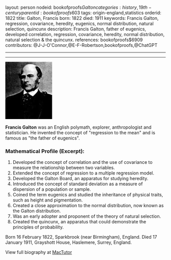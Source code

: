layout: person
nodeid: bookofproofs$Galton
categories: history,19th-century
parentid: bookofproofs$603
tags: origin-england,statistics
orderid: 1822
title: Galton, Francis
born: 1822
died: 1911
keywords: Francis Galton, regression, covariance, heredity, eugenics, normal distribution, natural selection, quincunx
description: Francis Galton, father of eugenics, developed correlation, regression, covariance, heredity, normal distribution, natural selection & the quincunx.
references: bookofproofs$6909
contributors: @J-J-O'Connor,@E-F-Robertson,bookofproofs,@ChatGPT

---



---

![Galton.jpg](https://github.com/bookofproofs/bookofproofs.github.io/blob/main/_sources/_assets/images/portraits/Galton.jpg?raw=true)

**Francis Galton** was an English polymath, explorer, anthropologist and statistician. He invented the concept of "regression to the mean" and is famous as "the father of eugenics".

### Mathematical Profile (Excerpt):
1. Developed the concept of correlation and the use of covariance to measure the relationship between two variables.
2. Extended the concept of regression to a multiple regression model.
3. Developed the Galton Board, an apparatus for studying heredity.
4. Introduced the concept of standard deviation as a measure of dispersion of a population or sample.
5. Coined the term eugenics and studied the inheritance of physical traits, such as height and pigmentation.
6. Created a close approximation to the normal distribution, now known as the Galton distribution.
7. Was an early adopter and proponent of the theory of natural selection.
8. Created the quincunx, an apparatus that could demonstrate the principles of probability.

Born 16 February 1822, Sparkbrook (near Birmingham), England. Died 17 January 1911, Grayshott House, Haslemere, Surrey, England.

View full biography at [MacTutor](https://mathshistory.st-andrews.ac.uk/Biographies/Galton/)
